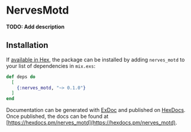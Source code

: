 # NervesMotd

**TODO: Add description**

## Installation

If [available in Hex](https://hex.pm/docs/publish), the package can be installed
by adding `nerves_motd` to your list of dependencies in `mix.exs`:

```elixir
def deps do
  [
    {:nerves_motd, "~> 0.1.0"}
  ]
end
```

Documentation can be generated with [ExDoc](https://github.com/elixir-lang/ex_doc)
and published on [HexDocs](https://hexdocs.pm). Once published, the docs can
be found at [https://hexdocs.pm/nerves_motd](https://hexdocs.pm/nerves_motd).

